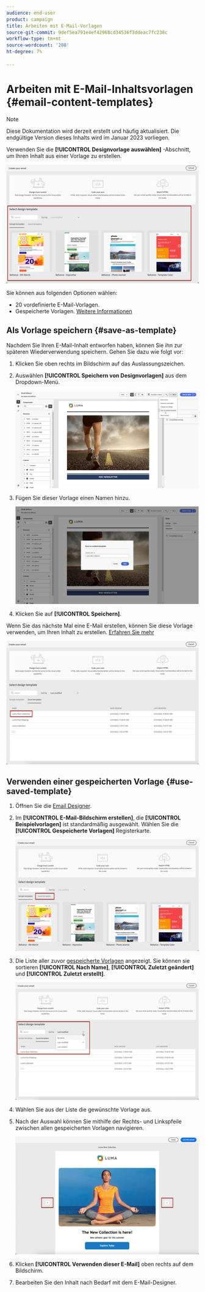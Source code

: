 ```yaml
---
audience: end-user
product: campaign
title: Arbeiten mit E-Mail-Vorlagen
source-git-commit: 9def5ea791e4ef42968cd34536f3ddeac7fc238c
workflow-type: tm+mt
source-wordcount: '208'
ht-degree: 7%

---
```



# Arbeiten mit E-Mail-Inhaltsvorlagen {#email-content-templates}

>[!NOTE]
>
>Diese Dokumentation wird derzeit erstellt und häufig aktualisiert. Die endgültige Version dieses Inhalts wird im Januar 2023 vorliegen.

Verwenden Sie die **[!UICONTROL Designvorlage auswählen]** -Abschnitt, um Ihren Inhalt aus einer Vorlage zu erstellen.

![](assets/email_designer-templates.png)

Sie können aus folgenden Optionen wählen:
* 20 vordefinierte E-Mail-Vorlagen.
* Gespeicherte Vorlagen. [Weitere Informationen](#save-as-template)

## Als Vorlage speichern {#save-as-template}

Nachdem Sie Ihren E-Mail-Inhalt entworfen haben, können Sie ihn zur späteren Wiederverwendung speichern. Gehen Sie dazu wie folgt vor:

1. Klicken Sie oben rechts im Bildschirm auf das Auslassungszeichen.

1. Auswählen **[!UICONTROL Speichern von Designvorlagen]** aus dem Dropdown-Menü.

   ![](assets/email_designer-save-template.png)

1. Fügen Sie dieser Vorlage einen Namen hinzu.

   ![](assets/email_designer-template-name.png)

1. Klicken Sie auf **[!UICONTROL Speichern]**.

Wenn Sie das nächste Mal eine E-Mail erstellen, können Sie diese Vorlage verwenden, um Ihren Inhalt zu erstellen. [Erfahren Sie mehr](#use-saved-template)

![](assets/email_designer-saved-template.png)

## Verwenden einer gespeicherten Vorlage {#use-saved-template}

1. Öffnen Sie die [Email Designer](create-email-content.md).

1. Im **[!UICONTROL E-Mail-Bildschirm erstellen]**, die **[!UICONTROL Beispielvorlagen]** ist standardmäßig ausgewählt. Wählen Sie die **[!UICONTROL Gespeicherte Vorlagen]** Registerkarte.

   ![](assets/email_designer-saved-templates-tab.png)

1. Die Liste aller zuvor [gespeicherte Vorlagen](#save-as-template) angezeigt. Sie können sie sortieren **[!UICONTROL Nach Name]**, **[!UICONTROL Zuletzt geändert]** und **[!UICONTROL Zuletzt erstellt]**.

   ![](assets/email_designer-saved-templates.png)

1. Wählen Sie aus der Liste die gewünschte Vorlage aus.

1. Nach der Auswahl können Sie mithilfe der Rechts- und Linkspfeile zwischen allen gespeicherten Vorlagen navigieren.

   ![](assets/email_designer-saved-templates-navigate.png)

1. Klicken **[!UICONTROL Verwenden dieser E-Mail]** oben rechts auf dem Bildschirm.

1. Bearbeiten Sie den Inhalt nach Bedarf mit dem E-Mail-Designer.
